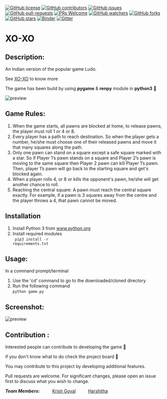 [![GitHub license](https://img.shields.io/github/license/Krishnaa-tech/XO-XO_Ludo)](https://github.com/Krishnaa-tech/XO-XO_Ludo/blob/main/LICENSE)
[![GitHub contributors](https://img.shields.io/github/contributors/Krishnaa-tech/XO-XO_Ludo.svg)](https://GitHub.com/Krishnaa-tech/TXO-XO_Ludo/graphs/contributors/)
[![GitHub issues](https://img.shields.io/github/issues/Krishnaa-tech/XO-XO_Ludo.svg)](https://GitHub.com/Krishnaa-tech/XO-XO_Ludo/issues/)
[![GitHub pull-requests](https://img.shields.io/github/issues-pr/Krishnaa-tech/XO-XO_Ludo.svg)](https://GitHub.com/Krishnaa-tech/XO-XO_Ludo/pulls/)
[![PRs Welcome](https://img.shields.io/badge/PRs-welcome-brightgreen.svg?style=flat-square)](http://makeapullrequest.com)
[![GitHub watchers](https://img.shields.io/github/watchers/Krishnaa-tech/XO-XO_Ludo.svg?style=social&label=Watch)](https://GitHub.com/Krishnaa-tech/XO-XO_Ludo/watchers/)
[![GitHub forks](https://img.shields.io/github/forks/Krishnaa-tech/XO-XO_Ludo.svg?style=social&label=Fork)](https://GitHub.com/Krishnaa-tech/XO-XO_Ludo/network/)
[![GitHub stars](https://img.shields.io/github/stars/Krishnaa-tech/XO-XO_Ludo.svg?style=social&label=Star)](https://GitHub.com/Krishnaa-tech/XO-XO_Ludo/stargazers/)
[![Binder](https://mybinder.org/badge_logo.svg)](https://mybinder.org/v2/gh/Krishnaa-tech/XO-XO_Ludo/HEAD)
[![Gitter](https://badges.gitter.im/Krishnaa-tech/XO-XO_Ludo.svg)](https://gitter.im/Krishnaa-tech/XO-XO_Ludo?utm_source=badge&utm_medium=badge&utm_campaign=pr-badge)

# XO-XO

## Description: 
An Indian version of the popular game Ludo. 

See [XO-XO](https://wiki2.org/en/Ashta_Chamma_(board_game)) to know more

The game has been build by using **pygame** & **renpy** module in **python3** 🐍 

![preview](/assets/screenshot/preview.gif*)

## Game Rules:

1. When the game starts, all pawns are blocked at home, to release pawns, the player must roll 1 or 4 or 8.
1. Every player has a path to reach destination. So when the player gets a number, he/she must choose one of their released pawns and move it that many squares along the path.
1. Only one pawn can stand on a square except a safe square marked with a star. So if Player 1’s pawn stands on a square and Player 2’s pawn is moving to the same square then Player 2 pawn can kill Player 1’s pawn. Then, player 1’s pawn will go back to the starting square and get's blocked again.
1. When a player rolls 4, or 8 or kills the opponent's pawn, he/she will get another chance to roll.
1. Reaching the central square: A pawn must reach the central square exactly. For example, if a pawn is 3 squares away from the centre and the player throws a 4, that pawn cannot be moved.

## Installation
1. Install Python 3 from www.python.org
1. Install required modules <br>
<code> pip3 install -r requirements.txt </code>
   
## Usage:
In a command prompt/terminal

1. Use the 'cd' command to go to the downloaded/cloned directory
1. Run the following command <br>
<code>python game.py </code>
  
## Screenshot:
![preview](/assets/screenshot/preview.png*)

## Contribution :
Interested people can contribute to developing the game 🙌

if you don't know what to do check the project board 🎯

You may contribute to this project by developing additional features.

Pull requests are welcome. For significant changes, please open an issue first to discuss what you wish to change.

_**Team Members:**_ 
&emsp; &emsp; [Krish Goyal](https://github.com/Krishnaa-tech) 
&emsp; &emsp; [Harshitha](https://github.com/harshi1gfiesg)
